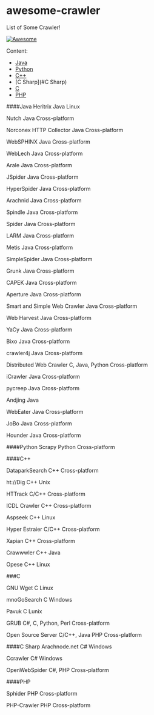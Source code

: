 # awesome-crawler
List of Some Crawler!

[![Awesome](https://cdn.rawgit.com/sindresorhus/awesome/d7305f38d29fed78fa85652e3a63e154dd8e8829/media/badge.svg)](https://github.com/sindresorhus/awesome)


Content:

* [Java](#java)
* [Python](#Python)
* [C++](#C++)
* [C Sharp](#C Sharp)
* [C](#C)
* [PHP](#PHP)


####Java
Heritrix	Java	Linux

Nutch	Java	Cross-platform

Norconex HTTP Collector	Java	Cross-platform

WebSPHINX	Java	Cross-platform

WebLech	Java	Cross-platform

Arale	Java	Cross-platform

JSpider	Java	Cross-platform

HyperSpider	Java	Cross-platform

Arachnid	Java	Cross-platform

Spindle	Java	Cross-platform

Spider	Java	Cross-platform

LARM	Java	Cross-platform

Metis	Java	Cross-platform

SimpleSpider	Java	Cross-platform

Grunk	Java	Cross-platform

CAPEK	Java	Cross-platform

Aperture	Java	Cross-platform

Smart and Simple Web Crawler	Java	Cross-platform

Web Harvest	Java	Cross-platform

YaCy	Java	Cross-platform

Bixo	Java	Cross-platform

crawler4j	Java	Cross-platform

Distributed Web Crawler	C, Java, Python	Cross-platform

iCrawler	Java	Cross-platform

pycreep	Java	Cross-platform

Andjing	Java	

WebEater	Java	Cross-platform

JoBo	Java	Cross-platform

Hounder	Java	Cross-platform

####Python
Scrapy	Python	Cross-platform

####C++

DataparkSearch	C++	Cross-platform

ht://Dig	C++	Unix

HTTrack	C/C++	Cross-platform

ICDL Crawler	C++	Cross-platform

Aspseek	C++	Linux

Hyper Estraier	C/C++	Cross-platform

Xapian	C++	Cross-platform

Crawwwler	C++	Java

Opese	C++	Linux



###C

GNU Wget	C	Linux

mnoGoSearch	C	Windows

Pavuk	C	Lunix

GRUB	C#, C, Python, Perl	Cross-platform

Open Source Server	C/C++, Java PHP	Cross-platform


####C Sharp
Arachnode.net	C#	Windows

Ccrawler	C#	Windows

OpenWebSpider	C#, PHP	Cross-platform

####PHP

Sphider	PHP	Cross-platform

PHP-Crawler	PHP	Cross-platform

